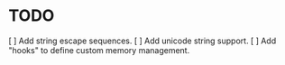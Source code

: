 # TODO

[ ] Add string escape sequences.
[ ] Add unicode string support.
[ ] Add "hooks" to define custom memory management.
